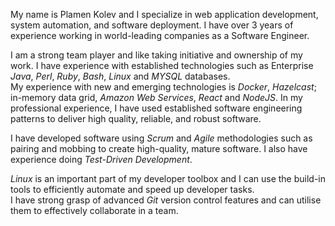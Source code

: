 My name is Plamen Kolev and I specialize in web application development, system automation, and software deployment. I have over 3 years of experience working in world-leading companies as a Software Engineer.  

I am a strong team player and like taking initiative and ownership of my work. I have experience with established technologies such as Enterprise *Java*, *Perl*, *Ruby*, *Bash*, *Linux* and *MYSQL* databases.  
My experience with new and emerging technologies is *Docker*, *Hazelcast*; in-memory data grid, *Amazon Web Services*, *React* and *NodeJS*. In my professional experience, I have used established software engineering patterns to deliver high quality, reliable, and robust software.

I have developed software using *Scrum* and *Agile* methodologies such as pairing and mobbing to create high-quality, mature software. I also have experience doing *Test-Driven Development*. 

*Linux* is an important part of my developer toolbox and I can use the build-in tools to efficiently automate and speed up developer tasks.  
I have strong grasp of advanced *Git* version control features and can utilise them to effectively collaborate in a team.